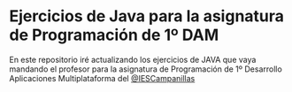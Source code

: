# Ejercicios de Java para la asignatura de Programación de 1º DAM
En este repositorio iré actualizando los ejercicios de JAVA que vaya mandando el profesor para la asignatura de Programación de 1º Desarrollo Aplicaciones Multiplataforma del [@IESCampanillas](https://github.com/IESCampanillas)
